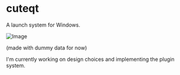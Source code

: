 # cuteqt

A launch system for Windows.

![Image](https://i.imgur.com/Y9GlZxv.png)

(made with dummy data for now)

I'm currently working on design choices and implementing the plugin system.
